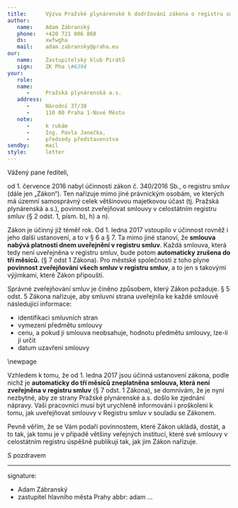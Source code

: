 ```yaml
---
title:      Výzva Pražské plynárenské k dodržování zákona o registru smluv
author:
   name:    Adam Zábranský
   phone:   +420 721 006 868
   ds:      xwfwgha
   mail:    adam.zabransky@praha.eu
our:
   name:    Zastupitelský klub Pirátů
   sign:    ZK Pha \#6394
your:
   role:    
   name:    
      -     Pražská plynárenská a.s.
   address:
      -     Národní 37/38
      -     110 00 Praha 1-Nové Město
   note:
      -     k rukám
      -     Ing. Pavla Janečka,
      -     předsedy představenstva
sendby:     mail
style:      letter
---
```


Vážený pane řediteli,

od 1. července 2016 nabyl účinnosti zákon č. 340/2016 Sb., o registru smluv (dále jen „Zákon“). Ten nařizuje mimo jiné právnickým osobám, ve kterých má územní samosprávný celek většinovou majetkovou účast (tj. Pražská plynárenská a.s.), povinnost zveřejňovat smlouvy v celostátním registru smluv (§ 2 odst. 1, písm. b), h) a n). 

Zákon je účinný již téměř rok. Od 1. ledna 2017 vstoupilo v účinnost rovněž i jeho další ustanovení, a to v § 6 a § 7. Ta mimo jiné stanoví, že **smlouva nabývá platnosti dnem uveřejnění v registru smluv**. Každá smlouva, která tedy není uveřejněna v registru smluv, bude potom **automaticky zrušena do tří měsíců.** (§ 7 odst 1 Zákona). Pro městské společnosti z toho plyne **povinnost zveřejňování všech smluv v registru smluv**, a to jen s takovými výjimkami, které Zákon připouští.

Správné zveřejňování smluv je činěno způsobem, který Zákon požaduje. § 5 odst. 5 Zákona nařizuje, aby smluvní strana uveřejnila ke každé smlouvě následující informace:

* identifikaci smluvních stran
* vymezení předmětu smlouvy
* cenu, a pokud ji smlouva neobsahuje, hodnotu předmětu smlouvy, lze-li ji určit
* datum uzavření smlouvy

\newpage

Vzhledem k tomu, že od 1. ledna 2017 jsou účinná ustanovení zákona, podle nichž je **automaticky do tří měsíců zneplatněna smlouva, která není zveřejněna v registru smluv** (§ 7 odst. 1 Zákona), se domnívám, že je nyní nezbytné, aby ze strany Pražské plynárenské a.s. došlo ke zjednání nápravy. Vaši pracovníci musí být urychleně informováni i proškoleni k tomu, jak uveřejňovat smlouvy v Registru smluv v souladu se Zákonem. 

Pevně věřím, že se Vám podaří povinnostem, které Zákon ukládá, dostát, a to tak, jak tomu je v případě většiny veřejných institucí, které své smlouvy v celostátním registru úspěšně publikují tak, jak jim Zákon nařizuje. 

S pozdravem

---
signature:
  - Adam Zábranský
  - zastupitel hlavního města Prahy
abbr:       adam
...

